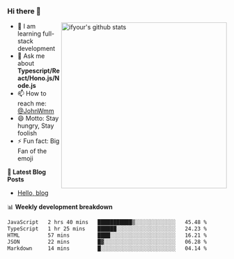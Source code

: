 ### Hi there 👋

<img style="width: 380px" align="right" src="https://github-readme-stats.vercel.app/api?username=ifyour&show_icons=true&theme=dark&card_width=280px&hide_title=true&hide=contribs&include_all_commits=true&count_private=true" alt="ifyour's github stats"/>


- 🌱  I am learning full-stack development
- 💬  Ask me about **Typescript/React/Hono.js/Node.js**
- 📫  How to reach me: [@JohnWmm](https://twitter.com/JohnWmm)
- 😄  Motto: Stay hungry, Stay foolish
- ⚡  Fun fact: Big Fan of the emoji


**📝 Latest Blog Posts**

<!-- BLOG-POST-LIST:START -->
- [Hello, blog](https://mingming.dev/posts/hello-blog)
<!-- BLOG-POST-LIST:END -->



📊 **Weekly development breakdown** 

<!-- [![wakatime](https://wakatime.com/badge/user/d2bc2102-a53a-4e4f-93d0-a8cbf4be2db4.svg)](https://wakatime.com/@d2bc2102-a53a-4e4f-93d0-a8cbf4be2db4) -->

<!--START_SECTION:waka-->

```txt
JavaScript   2 hrs 40 mins   ███████████▒░░░░░░░░░░░░░   45.48 %
TypeScript   1 hr 25 mins    ██████░░░░░░░░░░░░░░░░░░░   24.23 %
HTML         57 mins         ████░░░░░░░░░░░░░░░░░░░░░   16.21 %
JSON         22 mins         █▓░░░░░░░░░░░░░░░░░░░░░░░   06.28 %
Markdown     14 mins         █░░░░░░░░░░░░░░░░░░░░░░░░   04.14 %
```

<!--END_SECTION:waka-->

